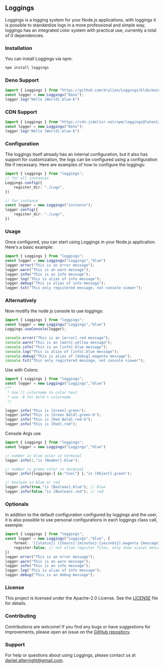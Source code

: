 ## Loggings

Loggings is a logging system for your Node.js applications, with loggings it is possible to standardize logs in a more professional and simple way, loggings has an integrated color system with practical use, currently a total of 0 dependencies.

### Installation

You can install Loggings via npm:

```bash
npm install loggings
```

### Deno Support

```typescript
import { Loggings } from "https://github.com/drylian/Loggings/blob/main/src/mod.ts";
const logger = new Loggings("Deno");
logger.log("Hello [World].blue-b")
```

### CDN Support

```js
import { Loggings } from "https://cdn.jsdelivr.net/npm/loggings@latest/dist/cdn.min.mjs";
const logger = new Loggings("Deno");
logger.log("Hello [World].blue-b")
```

### Configuration

The loggings itself already has an internal configuration, but it also has support for customization, the logs can be configured using a configuration file if necessary. Here are examples of how to configure the loggings:

```typescript
import { Loggings } from "loggings";
// for all instances
Loggings.config({
    register_dir: "./Logs",
})

// for instance
const logger = new Loggings("instance");
logger.config({
    register_dir: "./Logs",
})
```

### Usage

Once configured, you can start using Loggings in your Node.js application. Here's a basic example:

```typescript
import { Loggings } from "loggings";
const logger = new Loggings("Loggings","blue")
logger.error("This is an error message");
logger.warn("This is an warn message");
logger.info("This is an info message");
logger.log("This is alias of info message");
logger.debug("This is alias of info message");
logger.txt("This only registered message, not console viewer");
```

### Alternatively

Now modify the node js console to use loggings:

```typescript
import { Loggings } from "loggings";
const logger = new Loggings("Loggings","blue")
Loggings.useConsole(logger);

console.error("This is an [error].red message");
console.warn("This is an [warn].yellow message");
console.info("This is an [info].blue message");
console.log("This is alias of [info].blue message");
console.debug("This is alias of [debug].magenta message");
console.txt("This only registered message, not console viewer");
```

Use with Colors:

```typescript
import { Loggings } from "loggings";
const logger = new Loggings("Loggings","blue")
/**
 * Use [].colorname to color text
 * use -b for bold + colorname
 */

logger.info("This is [Green].green");
logger.info("This is [Green Bold].green-b");
logger.info("This is [Red Bold].red-b");
logger.info("This is [Red].red");
```

Console Args use

```typescript
import { Loggings } from "loggings";
const logger = new Loggings("Loggings","blue")

// number is blue color in terminal
logger.info(1,"is [Number].blue");

// number is green color in terminal
logger.info({loggings:{ is:"Cool"} },"is [Object].green");

// boolean is blue or red
logger.info(true,"is [Boolean].blue"); // blue
logger.info(false,"is [Boolean].red"); // red
```


### Optionals

In addition to the default configuration configured by loggings and the user, it is also possible to use personal configurations in each loggings class call, exemple:

```typescript
import { Loggings } from "loggings";
const logger = new Loggings("Loggings","blue", {
    format: '[{status}] [{hours}:{minutes}:{seconds}].magenta {message}',
    register:false, // not allow register files, only show visual messages
})
logger.error("This is an error message");
logger.warn("This is an warn message");
logger.info("This is an info message");
logger.log("This is alias of info message");
logger.debug("This is an debug message");
```

### License

This project is licensed under the Apache-2.0 License. See the [LICENSE](LICENSE) file for details.

### Contributing

Contributions are welcome! If you find any bugs or have suggestions for improvements, please open an issue on the [GitHub repository](https://github.com/drylian/loggings).

### Support

For help or questions about using Loggings, please contact us at daniel.alternight@gmail.com.
